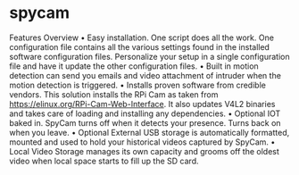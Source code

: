 # spycam
Features Overview
•	Easy installation. One script does all the work. One configuration file contains all the various settings found in the installed software configuration files. Personalize your setup in a single configuration file and have it update the other configuration files.
•	Built in motion detection can send you emails and video attachment of intruder when the motion detection is triggered. 
•	Installs proven software from credible vendors. This solution installs the RPi Cam as taken from https://elinux.org/RPi-Cam-Web-Interface. It also updates V4L2 binaries and takes care of loading and installing any dependencies.
•	Optional IOT baked in. SpyCam turns off when it detects your presence. Turns back on when you leave.
•	Optional External USB storage is automatically formatted, mounted and used to hold your historical videos captured by SpyCam.
•	Local Video Storage manages its own capacity and grooms off the oldest video when local space starts to fill up the SD card.
